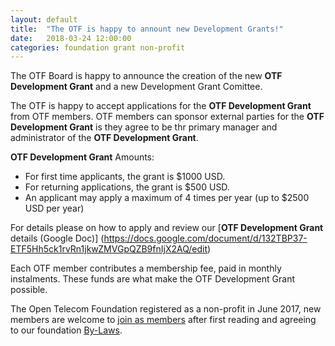 ```yaml
---
layout: default
title:  "The OTF is happy to annount new Development Grants!"
date:   2018-03-24 12:00:00
categories: foundation grant non-profit
---
```


The OTF Board is happy to announce the creation of the new **OTF Development Grant** and a new Development Grant Comittee. 

The OTF is happy to accept applications for the **OTF Development Grant** from OTF members. OTF members can sponsor external parties for the **OTF Development Grant** is they agree to be thr primary manager and administrator of the **OTF Development Grant**. 

**OTF Development Grant** Amounts:

- For first time applicants, the grant is $1000 USD. 
- For returning applications, the grant is $500 USD. 
- An applicant may apply a maximum of 4 times per year (up to $2500 USD per year)

For details please on how to apply and review our [**OTF Development Grant** details (Google Doc)] (https://docs.google.com/document/d/132TBP37-ETF5Hh5ck1rvRn1jkwZMVGpQZB9fnIjX2AQ/edit)

Each OTF member contributes a membership fee, paid in monthly instalments. These funds are what make the OTF Development Grant possible. 

The Open Telecom Foundation registered as a non-profit in June 2017, new members are welcome to [join as members](/new_member_join.html) after first reading and agreeing to our foundation [By-Laws](/bylaws.html).
